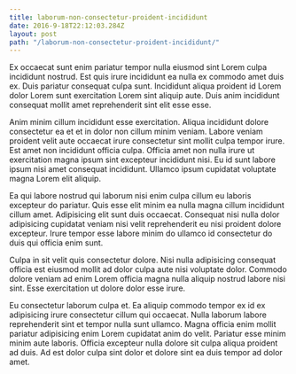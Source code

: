 ```yaml
---
title: laborum-non-consectetur-proident-incididunt
date: 2016-9-18T22:12:03.284Z
layout: post
path: "/laborum-non-consectetur-proident-incididunt/"
---
```


Ex occaecat sunt enim pariatur tempor nulla eiusmod sint Lorem culpa incididunt nostrud. Est quis irure incididunt ea nulla ex commodo amet duis ex. Duis pariatur consequat culpa sunt. Incididunt aliqua proident id Lorem dolor Lorem sunt exercitation Lorem sint aliquip aute. Duis anim incididunt consequat mollit amet reprehenderit sint elit esse esse.

Anim minim cillum incididunt esse exercitation. Aliqua incididunt dolore consectetur ea et et in dolor non cillum minim veniam. Labore veniam proident velit aute occaecat irure consectetur sint mollit culpa tempor irure. Est amet non incididunt officia culpa. Officia amet non nulla irure ut exercitation magna ipsum sint excepteur incididunt nisi. Eu id sunt labore ipsum nisi amet consequat incididunt. Ullamco ipsum cupidatat voluptate magna Lorem elit aliquip.

Ea qui labore nostrud qui laborum nisi enim culpa cillum eu laboris excepteur do pariatur. Quis esse elit minim ea nulla magna cillum incididunt cillum amet. Adipisicing elit sunt duis occaecat. Consequat nisi nulla dolor adipisicing cupidatat veniam nisi velit reprehenderit eu nisi proident dolore excepteur. Irure tempor esse labore minim do ullamco id consectetur do duis qui officia enim sunt.

Culpa in sit velit quis consectetur dolore. Nisi nulla adipisicing consequat officia est eiusmod mollit ad dolor culpa aute nisi voluptate dolor. Commodo dolore veniam ad enim Lorem officia magna nulla aliquip nostrud labore nisi sint. Esse exercitation ut dolore dolor esse irure.

Eu consectetur laborum culpa et. Ea aliquip commodo tempor ex id ex adipisicing irure consectetur cillum qui occaecat. Nulla laborum labore reprehenderit sint et tempor nulla sunt ullamco. Magna officia enim mollit pariatur adipisicing enim Lorem cupidatat anim do velit. Pariatur esse minim minim aute laboris. Officia excepteur nulla dolore sit culpa aliqua proident ad duis. Ad est dolor culpa sint dolor et dolore sint ea duis tempor ad dolor amet.